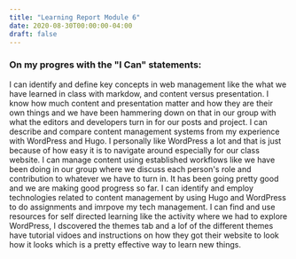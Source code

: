 ```yaml
---
title: "Learning Report Module 6"
date: 2020-08-30T00:00:00-04:00
draft: false
---
```

### On my progres with the "I Can" statements:
I can identify and define key concepts in web management like the what we have learned in class with markdow, and content versus presentation. I know how much content and presentation matter and how they are their own things and we have been hammering down on that in our group with what the editors and developers turn in for our posts and project. I can describe and compare content management systems from my experience with WordPress and Hugo. I personally like WordPress a lot and that is just because of how easy it is to navigate around especially for our class website. I can manage content using established workflows like we have been doing in our group where we discuss each person's role and contribution to whatever we have to turn in. It has been going pretty good and we are making good progress so far. I can identify and employ technologies related to content management by using Hugo and WordPress to do assignments and imrpove my tech management. I can find and use resources for self directed learning like the activity where we had to explore WordPress, I dscovered the themes tab and a lof of the different themes have tutorial vidoes and instructions on how they got their website to look how it looks which is a pretty effective way to learn new things.
